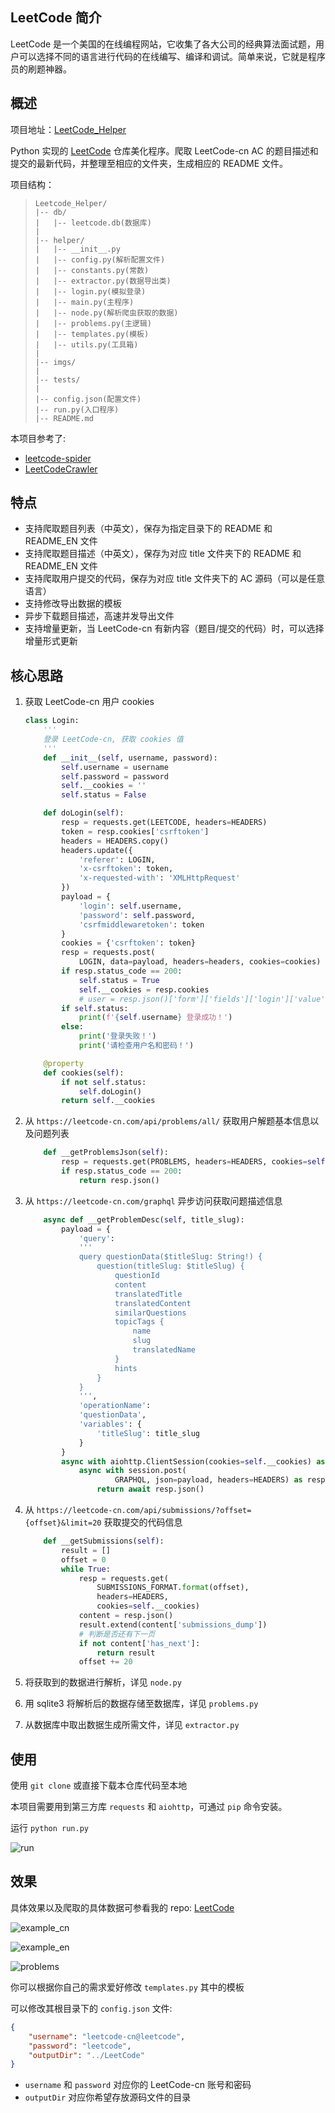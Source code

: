 ## LeetCode 简介

LeetCode 是一个美国的在线编程网站，它收集了各大公司的经典算法面试题，用户可以选择不同的语言进行代码的在线编写、编译和调试。简单来说，它就是程序员的刷题神器。

## 概述

项目地址：[LeetCode_Helper](https://github.com/KivenCkl/LeetCode_Helper)

Python 实现的 [LeetCode](<https://leetcode-cn.com/>) 仓库美化程序。爬取 LeetCode-cn AC 的题目描述和提交的最新代码，并整理至相应的文件夹，生成相应的 README 文件。

<!--more-->

项目结构：

> ```text
> Leetcode_Helper/
> |-- db/
> |   |-- leetcode.db(数据库)
> |
> |-- helper/
> |   |-- __init__.py
> |   |-- config.py(解析配置文件)
> |   |-- constants.py(常数)
> |   |-- extractor.py(数据导出类)
> |   |-- login.py(模拟登录)
> |   |-- main.py(主程序)
> |   |-- node.py(解析爬虫获取的数据)
> |   |-- problems.py(主逻辑)
> |   |-- templates.py(模板)
> |   |-- utils.py(工具箱)
> |
> |-- imgs/
> |
> |-- tests/
> |
> |-- config.json(配置文件)
> |-- run.py(入口程序)
> |-- README.md
> ```

本项目参考了:

- [leetcode-spider](https://github.com/zhantong/leetcode-spider)
- [LeetCodeCrawler](https://github.com/ZhaoxiZhang/LeetCodeCrawler)

## 特点

- 支持爬取题目列表（中英文），保存为指定目录下的 README 和 README_EN 文件
- 支持爬取题目描述（中英文），保存为对应 title 文件夹下的 README 和 README_EN 文件
- 支持爬取用户提交的代码，保存为对应 title 文件夹下的 AC 源码（可以是任意语言）
- 支持修改导出数据的模板
- 异步下载题目描述，高速并发导出文件
- 支持增量更新，当 LeetCode-cn 有新内容（题目/提交的代码）时，可以选择增量形式更新

## 核心思路

1. 获取 LeetCode-cn 用户 cookies

   ```python
   class Login:
       '''
       登录 LeetCode-cn, 获取 cookies 值
       '''
       def __init__(self, username, password):
           self.username = username
           self.password = password
           self.__cookies = ''
           self.status = False

       def doLogin(self):
           resp = requests.get(LEETCODE, headers=HEADERS)
           token = resp.cookies['csrftoken']
           headers = HEADERS.copy()
           headers.update({
               'referer': LOGIN,
               'x-csrftoken': token,
               'x-requested-with': 'XMLHttpRequest'
           })
           payload = {
               'login': self.username,
               'password': self.password,
               'csrfmiddlewaretoken': token
           }
           cookies = {'csrftoken': token}
           resp = requests.post(
               LOGIN, data=payload, headers=headers, cookies=cookies)
           if resp.status_code == 200:
               self.status = True
               self.__cookies = resp.cookies
               # user = resp.json()['form']['fields']['login']['value']
           if self.status:
               print(f'{self.username} 登录成功！')
           else:
               print('登录失败！')
               print('请检查用户名和密码！')

       @property
       def cookies(self):
           if not self.status:
               self.doLogin()
           return self.__cookies
   ```

2. 从 `https://leetcode-cn.com/api/problems/all/` 获取用户解题基本信息以及问题列表

   ```python
       def __getProblemsJson(self):
           resp = requests.get(PROBLEMS, headers=HEADERS, cookies=self.__cookies)
           if resp.status_code == 200:
               return resp.json()
   ```

3. 从 `https://leetcode-cn.com/graphql` 异步访问获取问题描述信息

   ```python
       async def __getProblemDesc(self, title_slug):
           payload = {
               'query':
               '''
               query questionData($titleSlug: String!) {
                   question(titleSlug: $titleSlug) {
                       questionId
                       content
                       translatedTitle
                       translatedContent
                       similarQuestions
                       topicTags {
                           name
                           slug
                           translatedName
                       }
                       hints
                   }
               }
               ''',
               'operationName':
               'questionData',
               'variables': {
                   'titleSlug': title_slug
               }
           }
           async with aiohttp.ClientSession(cookies=self.__cookies) as session:
               async with session.post(
                       GRAPHQL, json=payload, headers=HEADERS) as resp:
                   return await resp.json()
   ```

4. 从 `https://leetcode-cn.com/api/submissions/?offset={offset}&limit=20` 获取提交的代码信息

   ```python
       def __getSubmissions(self):
           result = []
           offset = 0
           while True:
               resp = requests.get(
                   SUBMISSIONS_FORMAT.format(offset),
                   headers=HEADERS,
                   cookies=self.__cookies)
               content = resp.json()
               result.extend(content['submissions_dump'])
               # 判断是否还有下一页
               if not content['has_next']:
                   return result
               offset += 20
   ```

5. 将获取到的数据进行解析，详见 `node.py`

6. 用 sqlite3 将解析后的数据存储至数据库，详见 `problems.py`

7. 从数据库中取出数据生成所需文件，详见 `extractor.py`

## 使用

使用 `git clone` 或直接下载本仓库代码至本地

本项目需要用到第三方库 `requests` 和 `aiohttp`，可通过 `pip` 命令安装。

运行 `python run.py`

![run](https://gitee.com/kivenc/chaos/raw/master/upload_images/20200505203008.png)

## 效果

具体效果以及爬取的具体数据可参看我的 repo: [LeetCode](https://github.com/KivenCkl/LeetCode)

![example_cn](https://gitee.com/kivenc/chaos/raw/master/upload_images/20200505203030.png)

![example_en](https://gitee.com/kivenc/chaos/raw/master/upload_images/20200505203043.png)

![problems](https://gitee.com/kivenc/chaos/raw/master/upload_images/20200505203057.png)

你可以根据你自己的需求爱好修改 `templates.py` 其中的模板

可以修改其根目录下的 `config.json` 文件:

``` json
{
    "username": "leetcode-cn@leetcode",
    "password": "leetcode",
    "outputDir": "../LeetCode"
}
```

- `username` 和 `password` 对应你的 LeetCode-cn 账号和密码
- `outputDir` 对应你希望存放源码文件的目录
